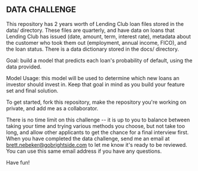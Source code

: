 DATA CHALLENGE
-

This repository has 2 years worth of Lending Club loan files stored in the data/ directory. 
These files are quarterly, and have data on loans that Lending Club has 
issued (date, amount, term, interest rate), metadata about the customer who took them 
out (employment, annual income, FICO), and the loan status. There is a data dictionary stored
in the docs/ directory.

Goal: build a model that predicts each loan's probability of default, using the data provided.

Model Usage: this model will be used to determine which new loans an investor should invest in.
Keep that goal in mind as you build your feature set and final solution.

To get started, fork this repository, make the repository you're working on private,
and add me as a collaborator.

There is no time limit on this challenge -- it is up to you
to balance between taking your time and trying various methods you choose, but not
take too long, and allow other applicants to get the chance for a final interview first.
When you have completed the data challenge, send me an email at 
brett.nebeker@gobrightside.com to let me know it's ready to be reviewed. You can use this 
same email address if you have any questions. 

Have fun!
